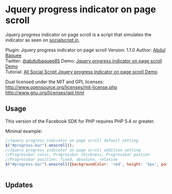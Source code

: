 Jquery progress indicator on page scroll
===============

Jquery progress indicator on page scroll is a script that simulates the indicator as seen on [socialscript.in](http://www.socialscript.in/).

Plugin: Jquery progress indicator on page scroll
Version: 1.1.0
Author: [Abdul Baquee](http://www.socialscript.in/)  
Twitter: [@abdulbaquee85](http://www.twitter.com/abdulbaquee85)
Demo: [Jquery progress indicator on page scroll Demo](http://www.socialscript.in/jquery-progress-indicator-on-page-scroll/)  
Tutorial: [All Social Script Jquery progress indicator on page scroll Demo](http://www.socialscript.in/jquery-plugins/jquery-progressbar/examples/)  

Dual licensed under the MIT and GPL licenses:
http://www.opensource.org/licenses/mit-license.php
http://www.gnu.org/licenses/gpl.html

Usage
-----
This version of the Facebook SDK for PHP requires PHP 5.4 or greater.

Minimal example:

```js
//Jquery progress indicator on page scroll default setting
$("#progress-bar").onscroll();
//Jquery progress indicator on page scroll addition setting
//Progressbar color, Progressbar thickness, Progressbar postion
//Progressbar position: fixed, absolute, relative
$("#progress-bar").onscroll({backgroundColor: 'red', height: '5px', position: 'fixed'});
                
```

Updates
-------
